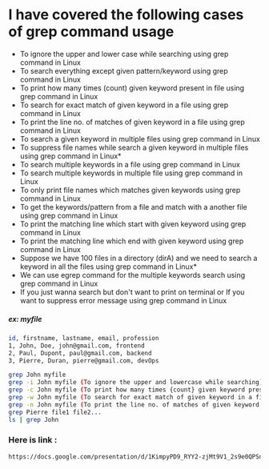 # I have covered the following cases of grep command usage

* To ignore the upper and lower case while searching using grep command in Linux
* To search everything except given pattern/keyword using grep command in Linux
* To print how many times (count) given keyword present in file using grep command in Linux
* To search for exact match of given keyword in a file using grep command in Linux
* To print the line no. of matches of given keyword in a file using grep command in Linux
* To search a given keyword in multiple files using grep command in Linux
* To suppress file names while search a given keyword in multiple files using grep command in Linux* 
* To search multiple keywords in a file using grep command in Linux
* To search multiple keywords in multiple file using grep command in Linux
* To only print file names which matches given keywords using grep command in Linux
* To get the keywords/pattern from a file and match with a another file using grep command in Linux
* To print the matching line which start with given keyword using grep command in Linux
* To print the matching line which end with given keyword using grep command in Linux
* Suppose we have 100 files in a directory (dirA) and we need to search a keyword in all the files using grep command in Linux*
* We can use egrep command for the multiple keywords search using grep command in Linux
* If you just wanna search but don't want to print on terminal or If you want to suppress error message using grep command in Linux

##### ex: myfile 
```bash
id, firstname, lastname, email, profession
1, John, Doe, john@gmail.com, frontend 
2, Paul, Dupont, paul@gmail.com, backend
3, Pierre, Duran, pierre@gmail.com, devOps
```
```bash
grep John myfile
grep -i John myfile (To ignore the upper and lowercase while searching)
grep -c John myfile (To print how many times {count} given keyword present in file)
grep -w John myfile (To search for exact match of given keyword in a file)
grep -n John myfile (To print the line no. of matches of given keyword in a file)
grep Pierre file1 file2...
ls | grep John 
```

### Here is link : 
```bash
https://docs.google.com/presentation/d/1KimpyPD9_RYY2-zjMt9V1_2s9e0QPSnrYsk5F1jTrDs/edit#slide=id.g156304c002d_0_101
```



